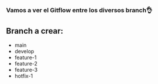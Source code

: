### Vamos a ver el Gitflow entre los diversos branch👌

## Branch a crear:
- main 
- develop
- feature-1
- feature-2
- feature-3
- hotfix-1

